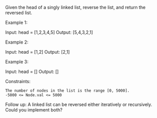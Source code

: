 Given the head of a singly linked list, reverse the list, and return the reversed list.



Example 1:

Input: head = [1,2,3,4,5]
Output: [5,4,3,2,1]

Example 2:

Input: head = [1,2]
Output: [2,1]

Example 3:

Input: head = []
Output: []



Constraints:

    The number of nodes in the list is the range [0, 5000].
    -5000 <= Node.val <= 5000



Follow up: A linked list can be reversed either iteratively or recursively. Could you implement both?

